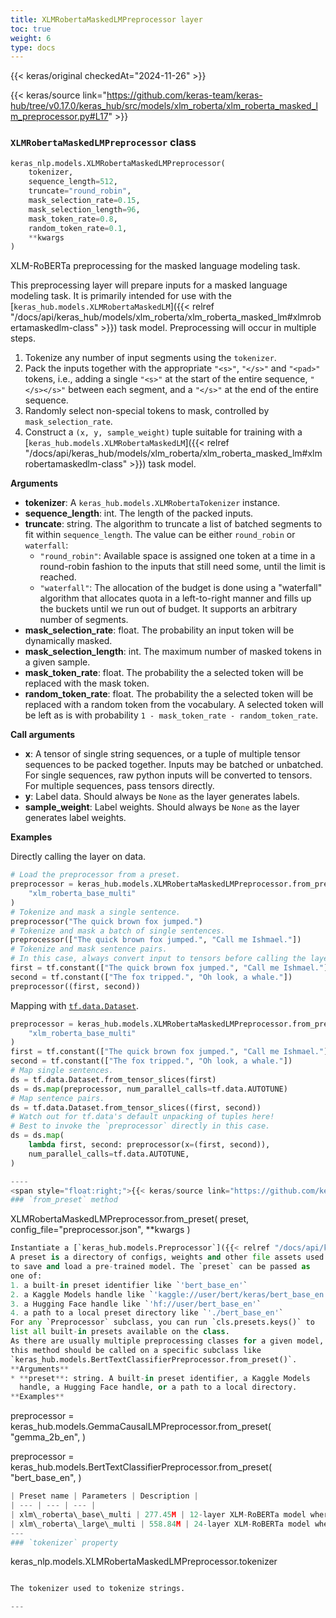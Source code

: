 ```yaml
---
title: XLMRobertaMaskedLMPreprocessor layer
toc: true
weight: 6
type: docs
---
```


{{< keras/original checkedAt="2024-11-26" >}}

{{< keras/source link="https://github.com/keras-team/keras-hub/tree/v0.17.0/keras_hub/src/models/xlm_roberta/xlm_roberta_masked_lm_preprocessor.py#L17" >}}

### `XLMRobertaMaskedLMPreprocessor` class

```python
keras_nlp.models.XLMRobertaMaskedLMPreprocessor(
    tokenizer,
    sequence_length=512,
    truncate="round_robin",
    mask_selection_rate=0.15,
    mask_selection_length=96,
    mask_token_rate=0.8,
    random_token_rate=0.1,
    **kwargs
)
```

XLM-RoBERTa preprocessing for the masked language modeling task.

This preprocessing layer will prepare inputs for a masked language modeling
task. It is primarily intended for use with the
[`keras_hub.models.XLMRobertaMaskedLM`]({{< relref "/docs/api/keras_hub/models/xlm_roberta/xlm_roberta_masked_lm#xlmrobertamaskedlm-class" >}}) task model. Preprocessing will occur in
multiple steps.

1. Tokenize any number of input segments using the `tokenizer`.
2. Pack the inputs together with the appropriate `"<s>"`, `"</s>"` and
   `"<pad>"` tokens, i.e., adding a single `"<s>"` at the start of the
   entire sequence, `"</s></s>"` between each segment,
   and a `"</s>"` at the end of the entire sequence.
3. Randomly select non-special tokens to mask, controlled by
   `mask_selection_rate`.
4. Construct a `(x, y, sample_weight)` tuple suitable for training with a
   [`keras_hub.models.XLMRobertaMaskedLM`]({{< relref "/docs/api/keras_hub/models/xlm_roberta/xlm_roberta_masked_lm#xlmrobertamaskedlm-class" >}}) task model.

**Arguments**

- **tokenizer**: A `keras_hub.models.XLMRobertaTokenizer` instance.
- **sequence_length**: int. The length of the packed inputs.
- **truncate**: string. The algorithm to truncate a list of batched segments
  to fit within `sequence_length`. The value can be either
  `round_robin` or `waterfall`:
  - `"round_robin"`: Available space is assigned one token at a
    time in a round-robin fashion to the inputs that still need
    some, until the limit is reached.
  - `"waterfall"`: The allocation of the budget is done using a
    "waterfall" algorithm that allocates quota in a
    left-to-right manner and fills up the buckets until we run
    out of budget. It supports an arbitrary number of segments.
- **mask_selection_rate**: float. The probability an input token will be
  dynamically masked.
- **mask_selection_length**: int. The maximum number of masked tokens
  in a given sample.
- **mask_token_rate**: float. The probability the a selected token will be
  replaced with the mask token.
- **random_token_rate**: float. The probability the a selected token will be
  replaced with a random token from the vocabulary. A selected token
  will be left as is with probability
  `1 - mask_token_rate - random_token_rate`.

**Call arguments**

- **x**: A tensor of single string sequences, or a tuple of multiple
  tensor sequences to be packed together. Inputs may be batched or
  unbatched. For single sequences, raw python inputs will be converted
  to tensors. For multiple sequences, pass tensors directly.
- **y**: Label data. Should always be `None` as the layer generates labels.
- **sample_weight**: Label weights. Should always be `None` as the layer
  generates label weights.

**Examples**

Directly calling the layer on data.

```python
# Load the preprocessor from a preset.
preprocessor = keras_hub.models.XLMRobertaMaskedLMPreprocessor.from_preset(
    "xlm_roberta_base_multi"
)
# Tokenize and mask a single sentence.
preprocessor("The quick brown fox jumped.")
# Tokenize and mask a batch of single sentences.
preprocessor(["The quick brown fox jumped.", "Call me Ishmael."])
# Tokenize and mask sentence pairs.
# In this case, always convert input to tensors before calling the layer.
first = tf.constant(["The quick brown fox jumped.", "Call me Ishmael."])
second = tf.constant(["The fox tripped.", "Oh look, a whale."])
preprocessor((first, second))
```

Mapping with [`tf.data.Dataset`](https://www.tensorflow.org/api_docs/python/tf/data/Dataset).

```python
preprocessor = keras_hub.models.XLMRobertaMaskedLMPreprocessor.from_preset(
    "xlm_roberta_base_multi"
)
first = tf.constant(["The quick brown fox jumped.", "Call me Ishmael."])
second = tf.constant(["The fox tripped.", "Oh look, a whale."])
# Map single sentences.
ds = tf.data.Dataset.from_tensor_slices(first)
ds = ds.map(preprocessor, num_parallel_calls=tf.data.AUTOTUNE)
# Map sentence pairs.
ds = tf.data.Dataset.from_tensor_slices((first, second))
# Watch out for tf.data's default unpacking of tuples here!
# Best to invoke the `preprocessor` directly in this case.
ds = ds.map(
    lambda first, second: preprocessor(x=(first, second)),
    num_parallel_calls=tf.data.AUTOTUNE,
)
```

```python
----
<span style="float:right;">{{< keras/source link="https://github.com/keras-team/keras-hub/tree/v0.17.0/keras_hub/src/models/preprocessor.py#L132" >}}</span>
### `from_preset` method
```

XLMRobertaMaskedLMPreprocessor.from_preset(
preset, config_file="preprocessor.json", \*\*kwargs
)

```python
Instantiate a [`keras_hub.models.Preprocessor`]({{< relref "/docs/api/keras_hub/base_classes/preprocessor#preprocessor-class" >}}) from a model preset.
A preset is a directory of configs, weights and other file assets used
to save and load a pre-trained model. The `preset` can be passed as
one of:
1. a built-in preset identifier like `'bert_base_en'`
2. a Kaggle Models handle like `'kaggle://user/bert/keras/bert_base_en'`
3. a Hugging Face handle like `'hf://user/bert_base_en'`
4. a path to a local preset directory like `'./bert_base_en'`
For any `Preprocessor` subclass, you can run `cls.presets.keys()` to
list all built-in presets available on the class.
As there are usually multiple preprocessing classes for a given model,
this method should be called on a specific subclass like
`keras_hub.models.BertTextClassifierPreprocessor.from_preset()`.
**Arguments**
* **preset**: string. A built-in preset identifier, a Kaggle Models
  handle, a Hugging Face handle, or a path to a local directory.
**Examples**
```

preprocessor = keras_hub.models.GemmaCausalLMPreprocessor.from_preset(
"gemma_2b_en",
)

preprocessor = keras_hub.models.BertTextClassifierPreprocessor.from_preset(
"bert_base_en",
)

```python
| Preset name | Parameters | Description |
| --- | --- | --- |
| xlm\_roberta\_base\_multi | 277.45M | 12-layer XLM-RoBERTa model where case is maintained. Trained on CommonCrawl in 100 languages. |
| xlm\_roberta\_large\_multi | 558.84M | 24-layer XLM-RoBERTa model where case is maintained. Trained on CommonCrawl in 100 languages. |
---
### `tokenizer` property
```

keras_nlp.models.XLMRobertaMaskedLMPreprocessor.tokenizer

```python

The tokenizer used to tokenize strings.

---


```
